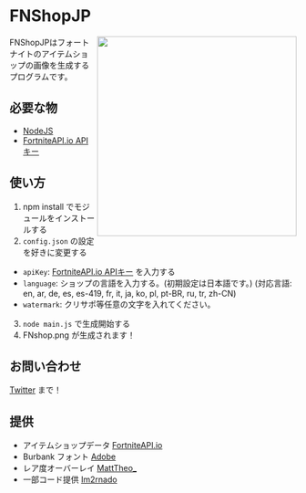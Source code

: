 # FNShopJP
<img align="right" src="https://maamokun.b-cdn.net/shop-cataba%20(3).png" width="350px" draggable="false">
FNShopJPはフォートナイトのアイテムショップの画像を生成するプログラムです。

## 必要な物
- [NodeJS](https://nodejs.org/en/download/)
- [FortniteAPI.io APIキー](https://dashboard.fortniteapi.io)

## 使い方
1. npm install でモジュールをインストールする
2. `config.json` の設定を好きに変更する

- `apiKey`:  [FortniteAPI.io APIキー](https://dashboard.fortniteapi.io) を入力する
- `language`: ショップの言語を入力する。(初期設定は日本語です。) (対応言語: en, ar, de, es, es-419, fr, it, ja, ko, pl, pt-BR, ru, tr, zh-CN)
- `watermark`: クリサポ等任意の文字を入れてください。

3. `node main.js` で生成開始する
4. FNshop.png が生成されます！

## お問い合わせ
[Twitter](https://twitter.com/maamo_kun) まで！

## 提供
- アイテムショップデータ [FortniteAPI.io](https://fortniteapi.io/)
- Burbank フォント [Adobe](https://fonts.adobe.com/fonts/burbank)
- レア度オーバーレイ [MattTheo_](https://twitter.com/MattTheo_)
- 一部コード提供 [Im2rnado](https://github.com/Im2rnado/Fort-Shop)
